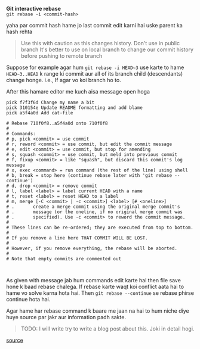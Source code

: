 **Git interactive rebase**  
  `git rebase -i <commit-hash>`

yaha par commit hash hame jo last commit edit karni hai uske parent ka hash rehta


  > Use this with caution as this changes history. Don't use in public branch 
  > It's better to use on local branch to change our commit history before pushing
  > to remote branch

Suppose for example agar hum `git rebase -i HEAD~3` use karte to hame
`HEAD~3..HEAD` k range ki commit aur all of its branch child (descendants)
change honge. i.e., If agar vo koi branch ho to. 

After this hamare editor me kuch aisa message open hoga

```
pick f7f3f6d Change my name a bit
pick 310154e Update README formatting and add blame
pick a5f4a0d Add cat-file

# Rebase 710f0f8..a5f4a0d onto 710f0f8
#
# Commands:
# p, pick <commit> = use commit
# r, reword <commit> = use commit, but edit the commit message
# e, edit <commit> = use commit, but stop for amending
# s, squash <commit> = use commit, but meld into previous commit
# f, fixup <commit> = like "squash", but discard this commit's log message
# x, exec <command> = run command (the rest of the line) using shell
# b, break = stop here (continue rebase later with 'git rebase --continue')
# d, drop <commit> = remove commit
# l, label <label> = label current HEAD with a name
# t, reset <label> = reset HEAD to a label
# m, merge [-C <commit> | -c <commit>] <label> [# <oneline>]
# .       create a merge commit using the original merge commit's
# .       message (or the oneline, if no original merge commit was
# .       specified). Use -c <commit> to reword the commit message.
#
# These lines can be re-ordered; they are executed from top to bottom.
#
# If you remove a line here THAT COMMIT WILL BE LOST.
#
# However, if you remove everything, the rebase will be aborted.
#
# Note that empty commits are commented out



```
As given with message jab hum commands edit karte hai then file save hone k baad
rebase chalega. If rebase karte waqt koi conflict aata hai to hame vo solve
karna hota hai. Then `git rebase --continue` se rebase phirse continue hota hai.


Agar hame har rebase command k baare me jaan na hai to hum niche diye huye
source par jakr aur information padh sakte.


> TODO: I will write try to write a blog post about this. Joki in detail hogi.

[source](https://git-scm.com/book/en/v2/Git-Tools-Rewriting-History)
